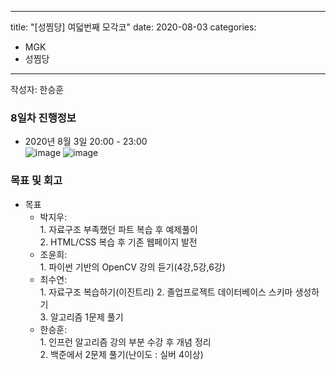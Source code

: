 
---
title: "[성찜당] 여덟번째 모각코"
date: 2020-08-03
categories: 
 - MGK
 - 성찜당
--- 

작성자: 한승훈
### 8일차 진행정보  
+ 2020년 8월 3일 20:00 - 23:00  
![image](https://user-images.githubusercontent.com/34434155/89178539-ca27c180-d5c8-11ea-9a2b-8d22d4352a59.png)
![image](https://user-images.githubusercontent.com/34434155/89178563-d7dd4700-d5c8-11ea-860d-e0812f392534.png)
### 목표 및 회고  
+ 목표  
  - 박지우:   
        1. 자료구조 부족했던 파트 복습 후 예제풀이    
        2. HTML/CSS 복습 후 기존 웹페이지 발전   
  - 조윤희:   
        1. 파이썬 기반의 OpenCV 강의 듣기(4강,5강,6강)     
  - 최수연:   
        1. 자료구조 복습하기(이진트리)
        2. 졸업프로젝트 데이터베이스 스키마 생성하기         
        3. 알고리즘 1문제 풀기
  - 한승훈:   
        1. 인프런 알고리즘 강의 <DFS> 부분 수강 후 개념 정리   
        2. 백준에서 <DFS> 2문제 풀기(난이도 : 실버 4이상)
